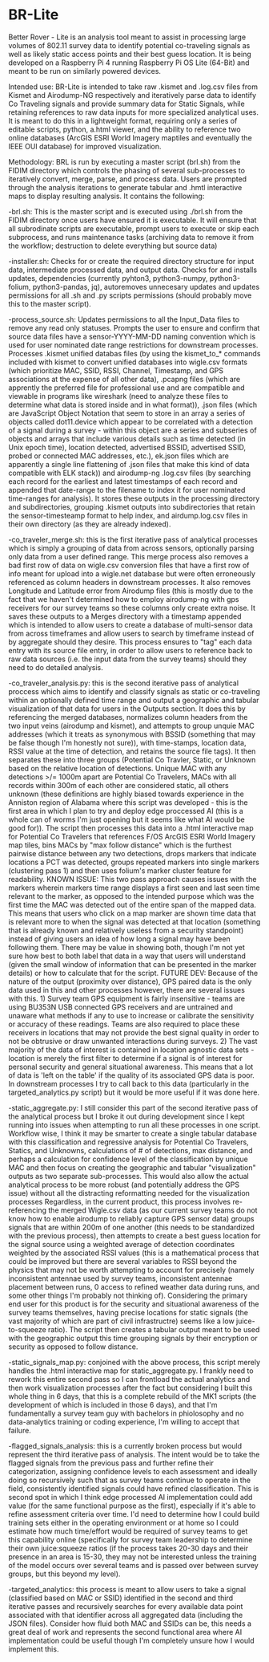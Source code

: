 # BR-Lite
Better Rover - Lite is an analysis tool meant to assist in processing large volumes of 802.11 survey data to identify potential co-traveling signals as well as likely static access points and their best guess location. It is being developed on a Raspberry Pi 4 running Raspberry Pi OS Lite (64-Bit) and meant to be run on similarly powered devices.

Intended use: BR-Lite is intended to take raw .kismet and .log.csv files from Kismet and Airodump-NG respectively and iteratively parse data to identify Co Traveling signals and provide summary data for Static Signals, while retaining references to raw data inputs for more specialized analytical uses. It is meant to do this in a lightweight format, requiring only a series of editable scripts, python, a.html viewer, and the ability to reference two online databases (ArcGIS ESRI World Imagery maptiles and eventually the IEEE OUI database) for improved visualization. 


Methodology: BRL is run by executing a master script (brl.sh) from the FIDIM directory which controls the phasing of several sub-processes to iteratively convert, merge, parse, and process data. Users are prompted through the analysis iterations to generate tabular and .hmtl interactive maps to display resulting analysis. It contains the following:


-brl.sh: This is the master script and is executed using ./brl.sh from the FIDIM directory once users have ensured it is executable. It will ensure that all subrodinate scripts are executable, prompt users to execute or skip each subprocess, and runs maintenance tasks (archiving data to remove it from the workflow; destruction to delete everything but source data)


-installer.sh: Checks for or create the required directory structure for input data, intermediate processed data, and output data. Checks for and installs updates, dependencies (currently pyhton3, python3-numpy, python3-folium, python3-pandas, jq), autoremoves unnecesary updates and updates permissions for all .sh and .py scripts permissions (should probably move this to the master script).


-process_source.sh: Updates permissions to all the Input_Data files to remove any read only statuses. Prompts the user to ensure and confirm that source data files have a sensor-YYYY-MM-DD naming convention which is used for user nominated date range restrictions for downstream processes. Processes .kismet unified databas files (by using the kismet_to_* commands included with kismet to convert unified databases into wigle.csv formats (which prioritize MAC, SSID, RSSI, Channel, Timestamp, and GPS associations at the expense of all other data), .pcapng files (which are apprently the preferred file for professional use and are compatible and viewable in programs like wireshark (need to analyze these files to determine what data is stored inside and in what format)), .json files (which are JavaScript Object Notation that seem to store in an array a series of objects called dot11.device which appear to be correlated with a detection of a signal during a survey - within this object are a series and subseries of objects and arrays that include various details such as time detected (in Unix epoch time), location detected, advertised BSSID, advertised SSID, probed or connected MAC addresses, etc.), ek.json files which are apparently a single line flattening of .json files that make this kind of data compatible with ELK stack)) and airodump-ng .log.csv files (by searching each record for the earliest and latest timestamps of each record and appended that date-range to the filename to index it for user nominated time-ranges for analysis). It stores these outputs in the processing directory and subdirectories, grouping .kismet outputs into subdirectories that retain the sensor-timesteamp format to help index, and airdump.log.csv files in their own directory (as they are already indexed).


-co_traveler_merge.sh: this is the first iterative pass of analytical processes which is simply a grouping of data from across sensors, optionally parsing only data from a user defined range. This merge process also removes a bad first row of data on wigle.csv conversion files that have a first row of info meant for upload into a wigle.net database but were often erroneously referenced as column headers in downstream processes. It also removes Longitude and Latitude error from Airodump files (this is mostly due to the fact that we haven't determined how to employ airodump-ng with gps receivers for our survey teams so these columns only create extra noise. It saves these outputs to a Merges directory with a timestamp appended which is intended to allow users to create a database of multi-sensor data from across timeframes and allow users to search by timeframe instead of by aggregate should they desire. This process ensures to "tag" each data entry with its source file entry, in order to allow users to reference back to raw data sources (i.e. the input data from the survey teams) should they need to do detailed analysis.


-co_traveler_analysis.py: this is the second iterative pass of analytical proccess which aims to identify and classify signals as static or co-traveling within an optionally defined time range and output a geographic and tabular visualization of that data for users in the Outputs section. It does this by referencing the merged databases, normalizes column headers from the two input veins (airodump and kismet), and attempts to group unquie MAC addresses (which it treats as synonymous with BSSID (something that may be false though I'm honestly not sure)), with time-stamps, location data, RSSI value at the time of detection, and retains the source file tags). It then separates these into three groups (Potential Co Travler, Static, or Unknown based on the relative location of detections. Unique MAC with any detections >/= 1000m apart are Potential Co Travelers, MACs with all records within 300m of each other are considered static, all others unknown (these definitions are highly biased towards experience in the Anniston region of Alabama where this script was developed - this is the first area in which I plan to try and deploy edge proccessed AI (this is a whole can of worms I'm just opening but it seems like what AI would be good for)). The script then processes this data into a .html interactive map for Potential Co Travelers that references F/OS ArcGIS ESRI World Imagery map tiles, bins MACs by "max follow distance" which is the furthest pairwise distance between any two detections, drops markers that indicate locations a PCT was detected, groups repeated markers into single markers (clustering pass 1) and then uses folium's marker cluster feature for readability. KNOWN ISSUE: This two pass approach causes issues with the markers wherein markers time range displays a first seen and last seen time relevant to the marker, as opposed to the intended purpose which was the first time the MAC was detected out of the entire span of the mapped data. This means that users who click on a map marker are shown time data that is relevant more to when the signal was detected at that location (something that is already known and relatively useless from a security standpoint) instead of giving users an idea of how long a signal may have been following them. There may be value in showing both, though I'm not yet sure how best to both label that data in a way that users will understand (given the small window of information that can be presented in the marker details) or how to calculate that for the script. FUTURE DEV: Because of the nature of the output (proximity over distance), GPS paired data is the only data used in this and other processes however, there are several issues with this. 1) Survey team GPS equipment is fairly insensitive - teams are using BU353N USB connected GPS receivers and are untrained and unaware what methods if any to use to increase or calibrate the sensitivity or accuracy of these readings. Teams are also required to place these receivers in locations that may not provide the best signal quality in order to not be obtrusive or draw unwanted interactions during surveys. 2) The vast majority of the data of interest is contained in location agnostic data sets - location is merely the first filter to determine if a signal is of interest for personal security and general situational awareness. This means that a lot of data is 'left on the table' if the quality of its associated GPS data is poor. In downstream processes I try to call back to this data (particularly in the targeted_analytics.py script) but it would be more useful if it was done here. 


-static_aggregate.py: I still consider this part of the second iterative pass of the analytical process but I broke it out during development since I kept running into issues when attempting to run all these processes in one script. Workflow wise, I think it may be smarter to create a single tabular database with this classification and regressive analysis for Potential Co Travelers, Statics, and Unknowns, calculations of # of detections, max distance, and perhaps a calculation for confidence level of the classification by unique MAC and then focus on creating the geographic and tabular "visualization" outputs as two separate sub-processes. This would also allow the actual analytical process to be more robust (and potentially address the GPS issue) without all the distracting reformatting needed for the visualization processes Regardless, in the current product, this process involves re-referencing the merged Wigle.csv data (as our current survey teams do not know how to enable airodump to reliably capture GPS sensor data) groups signals that are within 200m of one another (this needs to be standardized with the previous process), then attempts to create a best guess location for the signal source using a weighted average of detection coordinates weighted by the associated RSSI values (this is a mathematical process that could be improved but there are several variables to RSSI beyond the physics that may not be worth attempting to account for precisely (namely inconsistent antennae used by survey teams, inconsistent antennae placement between runs, 0 access to refined weather data during runs, and some other things I'm probably not thinking of). Considering the primary end user for this product is for the security and situational awareness of the survey teams themselves, having precise locations for static signals (the vast majority of which are part of civil infrastructre) seems like a low juice-to-squeeze ratio). The script then creates a tabular output meant to be used with the geographic output this time grouping signals by their encryption or security as opposed to follow distance.


-static_signals_map.py: conjoined with the above process, this script merely handles the .html interactive map for static_aggregate.py. I frankly need to rework this entire second pass so I can frontload the actual analytics and then work visualization processes after the fact but considering I built this whole thing in 6 days, that this is a complete rebuild of the MK1 scripts (the development of which is included in those 6 days), and that I'm fundamentally a survey team guy with bachelors in phiolosophy and no data-analytics training or coding experience, I'm willing to accept that failure.

-flagged_signals_analysis: this is a currently broken process but would represent the third iterative pass of analysis. The intent would be to take the flagged signals from the previous pass and further refine their categorization, assigning confidence levels to each assessment and ideally doing so recursively such that as survey teams continue to operate in the field, consistently identified signals could have refined classification. This is second spot in which I think edge processed AI implementation could add value (for the same functional purpose as the first), especially if it's able to refine assessment criteria over time. I'd need to determine how I could build training sets either in the operating environment or at home so I could estimate how much time/effort would be required of survey teams to get this capability online (specifically for survey team leadership to determine their own juice:squeeze ratios (if the process takes 20-30 days and their presence in an area is 15-30, they may not be interested unless the training of the model occurs over several teams and is passed over between survey groups, but this beyond my level).


-targeted_analytics: this process is meant to allow users to take a signal (classified based on MAC or SSID) identified in the second and third iterative passes and recursively searches for every available data point associated with that identifier across all aggregated data (including the JSON files). Consider how fluid both MAC and SSIDs can be, this needs a great deal of work and represents the second functional area where AI implementation could be useful though I'm completely unsure how I would implement this. 
